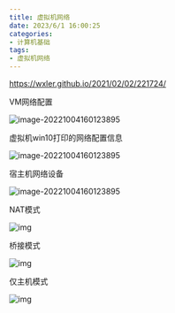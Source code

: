 ```yaml
---
title: 虚拟机网络
date: 2023/6/1 16:00:25
categories:
- 计算机基础
tags:
- 虚拟机网络
---
```




https://wxler.github.io/2021/02/02/221724/

VM网络配置

![image-20221004160123895](../images/image-20221130222647414-1694328507984.png)

虚拟机win10打印的网络配置信息

![image-20221004160123895](../images/image-20221130222502342-1694328517756.png)

宿主机网络设备

![image-20221004160123895](../images/image-20221130223635941-1694328542057.png)





NAT模式

![img](../images/20210202174313-1694328313538.png)



桥接模式

![img](../images/20210202175608-1694328316191.png)





仅主机模式

![img](../images/20210202181232-1694328318816.png)